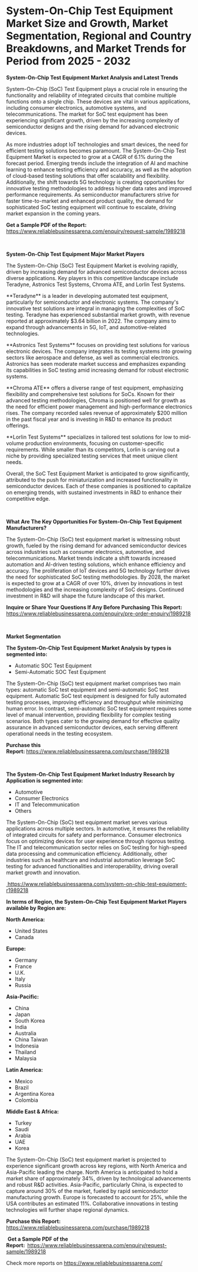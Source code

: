 <p><h1>System-On-Chip Test Equipment Market Size and Growth, Market Segmentation, Regional and Country Breakdowns, and Market Trends for Period from 2025 -  2032</h1></p><p><strong>System-On-Chip Test Equipment Market Analysis and Latest Trends</strong></p>
<p><p>System-On-Chip (SoC) Test Equipment plays a crucial role in ensuring the functionality and reliability of integrated circuits that combine multiple functions onto a single chip. These devices are vital in various applications, including consumer electronics, automotive systems, and telecommunications. The market for SoC test equipment has been experiencing significant growth, driven by the increasing complexity of semiconductor designs and the rising demand for advanced electronic devices.</p><p>As more industries adopt IoT technologies and smart devices, the need for efficient testing solutions becomes paramount. The System-On-Chip Test Equipment Market is expected to grow at a CAGR of 6.1% during the forecast period. Emerging trends include the integration of AI and machine learning to enhance testing efficiency and accuracy, as well as the adoption of cloud-based testing solutions that offer scalability and flexibility. Additionally, the shift towards 5G technology is creating opportunities for innovative testing methodologies to address higher data rates and improved performance requirements. As semiconductor manufacturers strive for faster time-to-market and enhanced product quality, the demand for sophisticated SoC testing equipment will continue to escalate, driving market expansion in the coming years.</p></p>
<p><strong>Get a Sample PDF of the Report:&nbsp;</strong> <a href="https://www.reliablebusinessarena.com/enquiry/request-sample/1989218?utm_campaign=2886&utm_medium=2&utm_source=Github&utm_content=ia&utm_term=02032025&utm_id=system-on-chip-test-equipment">https://www.reliablebusinessarena.com/enquiry/request-sample/1989218</a></p>
<p>&nbsp;</p>
<p><strong>System-On-Chip Test Equipment Major Market Players</strong></p>
<p><p>The System-On-Chip (SoC) Test Equipment Market is evolving rapidly, driven by increasing demand for advanced semiconductor devices across diverse applications. Key players in this competitive landscape include Teradyne, Astronics Test Systems, Chroma ATE, and Lorlin Test Systems.</p><p>**Teradyne** is a leader in developing automated test equipment, particularly for semiconductor and electronic systems. The company's innovative test solutions are integral in managing the complexities of SoC testing. Teradyne has experienced substantial market growth, with revenue reported at approximately $3.64 billion in 2022. The company aims to expand through advancements in 5G, IoT, and automotive-related technologies.</p><p>**Astronics Test Systems** focuses on providing test solutions for various electronic devices. The company integrates its testing systems into growing sectors like aerospace and defense, as well as commercial electronics. Astronics has seen moderate market success and emphasizes expanding its capabilities in SoC testing amid increasing demand for robust electronic systems.</p><p>**Chroma ATE** offers a diverse range of test equipment, emphasizing flexibility and comprehensive test solutions for SoCs. Known for their advanced testing methodologies, Chroma is positioned well for growth as the need for efficient power management and high-performance electronics rises. The company recorded sales revenue of approximately $200 million in the past fiscal year and is investing in R&D to enhance its product offerings.</p><p>**Lorlin Test Systems** specializes in tailored test solutions for low to mid-volume production environments, focusing on customer-specific requirements. While smaller than its competitors, Lorlin is carving out a niche by providing specialized testing services that meet unique client needs.</p><p>Overall, the SoC Test Equipment Market is anticipated to grow significantly, attributed to the push for miniaturization and increased functionality in semiconductor devices. Each of these companies is positioned to capitalize on emerging trends, with sustained investments in R&D to enhance their competitive edge.</p></p>
<p>&nbsp;</p>
<p><strong>What Are The Key Opportunities For System-On-Chip Test Equipment Manufacturers?</strong></p>
<p><p>The System-On-Chip (SoC) test equipment market is witnessing robust growth, fueled by the rising demand for advanced semiconductor devices across industries such as consumer electronics, automotive, and telecommunications. Market trends indicate a shift towards increased automation and AI-driven testing solutions, which enhance efficiency and accuracy. The proliferation of IoT devices and 5G technology further drives the need for sophisticated SoC testing methodologies. By 2028, the market is expected to grow at a CAGR of over 10%, driven by innovations in test methodologies and the increasing complexity of SoC designs. Continued investment in R&D will shape the future landscape of this market.</p></p>
<p><strong>Inquire or Share Your Questions If Any Before Purchasing This Report:</strong> <a href="https://www.reliablebusinessarena.com/enquiry/pre-order-enquiry/1989218?utm_campaign=2886&utm_medium=2&utm_source=Github&utm_content=ia&utm_term=02032025&utm_id=system-on-chip-test-equipment">https://www.reliablebusinessarena.com/enquiry/pre-order-enquiry/1989218</a></p>
<p>&nbsp;</p>
<p><strong>Market Segmentation</strong></p>
<p><strong>The System-On-Chip Test Equipment Market Analysis by types is segmented into:</strong></p>
<p><ul><li>Automatic SOC Test Equipment</li><li>Semi-Automatic SOC Test Equipment</li></ul></p>
<p><p>The System-On-Chip (SoC) test equipment market comprises two main types: automatic SoC test equipment and semi-automatic SoC test equipment. Automatic SoC test equipment is designed for fully automated testing processes, improving efficiency and throughput while minimizing human error. In contrast, semi-automatic SoC test equipment requires some level of manual intervention, providing flexibility for complex testing scenarios. Both types cater to the growing demand for effective quality assurance in advanced semiconductor devices, each serving different operational needs in the testing ecosystem.</p></p>
<p><strong>Purchase this Report:&nbsp;</strong><a href="https://www.reliablebusinessarena.com/purchase/1989218?utm_campaign=2886&utm_medium=2&utm_source=Github&utm_content=ia&utm_term=02032025&utm_id=system-on-chip-test-equipment">https://www.reliablebusinessarena.com/purchase/1989218</a></p>
<p>&nbsp;</p>
<p><strong>The System-On-Chip Test Equipment Market Industry Research by Application is segmented into:</strong></p>
<p><ul><li>Automotive</li><li>Consumer Electronics</li><li>IT and Telecommunication</li><li>Others</li></ul></p>
<p><p>The System-On-Chip (SoC) test equipment market serves various applications across multiple sectors. In automotive, it ensures the reliability of integrated circuits for safety and performance. Consumer electronics focus on optimizing devices for user experience through rigorous testing. The IT and telecommunication sector relies on SoC testing for high-speed data processing and communication efficiency. Additionally, other industries such as healthcare and industrial automation leverage SoC testing for advanced functionalities and interoperability, driving overall market growth and innovation.</p></p>
<p><a href="https://www.reliablebusinessarena.com/system-on-chip-test-equipment-r1989218?utm_campaign=2886&utm_medium=2&utm_source=Github&utm_content=ia&utm_term=02032025&utm_id=system-on-chip-test-equipment">&nbsp;https://www.reliablebusinessarena.com/system-on-chip-test-equipment-r1989218</a></p>
<p><strong>In terms of Region, the System-On-Chip Test Equipment Market Players available by Region are:</strong></p>
<p>
    <p> <strong> North America: </strong>
        <ul>
            <li>United States</li>
            <li>Canada</li>
        </ul>
        </p> 
    <p> <strong> Europe: </strong>
        <ul>
            <li>Germany</li>
            <li>France</li>
            <li>U.K.</li>
            <li>Italy</li>
            <li>Russia</li>
        </ul>
        </p> 
    <p> <strong> Asia-Pacific: </strong>
        <ul>
            <li>China</li>
            <li>Japan</li>
            <li>South Korea</li>
            <li>India</li>
            <li>Australia</li>
            <li>China Taiwan</li>
            <li>Indonesia</li>
            <li>Thailand</li>
            <li>Malaysia</li>
        </ul>
        </p> 
    <p> <strong> Latin America: </strong>
        <ul>
            <li>Mexico</li>
            <li>Brazil</li>
            <li>Argentina Korea</li>
            <li>Colombia</li>
        </ul>
        </p> 
    <p> <strong> Middle East & Africa: </strong>
        <ul>
            <li>Turkey</li>
            <li>Saudi</li>
            <li>Arabia</li>
            <li>UAE</li>
            <li>Korea</li>
        </ul>
    </p>
    </p>
<p><p>The System-On-Chip (SoC) test equipment market is projected to experience significant growth across key regions, with North America and Asia-Pacific leading the charge. North America is anticipated to hold a market share of approximately 34%, driven by technological advancements and robust R&D activities. Asia-Pacific, particularly China, is expected to capture around 30% of the market, fueled by rapid semiconductor manufacturing growth. Europe is forecasted to account for 25%, while the USA contributes an estimated 11%. Collaborative innovations in testing technologies will further shape regional dynamics.</p></p>
<p><strong>Purchase this Report: </strong><a href="https://www.reliablebusinessarena.com/purchase/1989218?utm_campaign=2886&utm_medium=2&utm_source=Github&utm_content=ia&utm_term=02032025&utm_id=system-on-chip-test-equipment">https://www.reliablebusinessarena.com/purchase/1989218</a></p>
<p>&nbsp;<strong>Get a Sample PDF of the Report:&nbsp;&nbsp;</strong><a href="https://www.reliablebusinessarena.com/enquiry/request-sample/1989218?utm_campaign=2886&utm_medium=2&utm_source=Github&utm_content=ia&utm_term=02032025&utm_id=system-on-chip-test-equipment">https://www.reliablebusinessarena.com/enquiry/request-sample/1989218</a></p>
<p><strong></strong></p>
<p>Check more reports on <a href="https://www.reliablebusinessarena.com/?utm_campaign=2886&utm_medium=2&utm_source=Github&utm_content=ia&utm_term=02032025&utm_id=system-on-chip-test-equipment">https://www.reliablebusinessarena.com/</a></p>